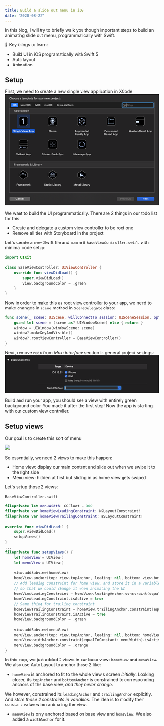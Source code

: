 ```yaml
---
title: Build a slide out menu in iOS
date: "2020-08-22"
---
```


In this blog, I will try to briefly walk you though important steps to build an animating slide out menu, programmatically with Swift.

🔑 Key things to learn:
* Build UI in iOS programatically with Swift 5
* Auto layout
* Animation

## Setup
First, we need to create a new single view application in XCode
![create project](./assets/project-setup.png)

We want to build the UI programmatically. There are 2 things in our todo list for this:
* Create and delegate a custom view controller to be root one
* Remove all ties with Storyboard in the project

Let's create a new Swift file and name it `BaseViewController.swift` with minimal code setup:
```swift
import UIKit

class BaseViewController: UIViewController {
	override func viewDidLoad() {
		super.viewDidLoad()
		view.backgroundColor = .green
	}
}
```
Now in order to make this as root view controller to your app, we need to make changes in `scene` method in `SceneDelegate` class:
```swift
func scene(_ scene: UIScene, willConnectTo session: UISceneSession, options connectionOptions: UIScene.ConnectionOptions) {
	guard let scene = (scene as? UIWindowScene) else { return }
	window = UIWindow(windowScene: scene)
	window?.makeKeyAndVisible()
	window?.rootViewController = BaseViewController()
}
```
Next, remove `Main` from *Main interface* section in general project settings:
![deployment info](./assets/deployment-info.png)

Build and run your app, you should see a view with entirely green background color. You made it after the first step! Now the app is starting with our custom view controller.

## Setup views
Our goal is to create this sort of menu:

![](https://media.giphy.com/media/MdY2E9PNpyXnoGOLcY/giphy.gif)

So essentially, we need 2 views to make this happen:
* Home view: display our main content and slide out when we swipe it to the right side
* Menu view: hidden at first but sliding in as home view gets swiped

Let's setup those 2 views:

`BaseViewController.swift`
```swift
fileprivate let menuWidth: CGFloat = 300
fileprivate var homeViewLeadingConstraint: NSLayoutConstraint!
fileprivate var homeViewTrailingConstraint: NSLayoutConstraint!

override func viewDidLoad() {
	super.viewDidLoad()
	setupViews()
}
...
fileprivate func setupViews() {
	let homeView = UIView()
	let menuView = UIView()

	view.addSubview(homeView)
	homeView.anchor(top: view.topAnchor, leading: nil, bottom: view.bottomAnchor, trailing: nil)
	// Add leading constraint for home view, and store it in a variable
	// so that we could change it when animating the UI
	homeViewLeadingConstraint = homeView.leadingAnchor.constraint(equalTo: view.leadingAnchor)
	homeViewLeadingConstraint.isActive = true
	// Same thing for trailing constraint
	homeViewTrailingConstraint = homeView.trailingAnchor.constraint(equalTo: view.trailingAnchor)
	homeViewTrailingConstraint.isActive = true
	homeView.backgroundColor = .green

	view.addSubview(menuView)
	menuView.anchor(top: view.topAnchor, leading: nil, bottom: homeView.bottomAnchor, trailing: homeView.leadingAnchor)
	menuView.widthAnchor.constraint(equalToConstant: menuWidth).isActive = true
	menuView.backgroundColor = .orange
}
```

In this step, we just added 2 views in our base view: `homeView` and `menuView`. We also use Auto Layout to anchor those 2 like:
* `homeView` is anchored to fit to the whole view's screen *initially*. Looking closer, its `topAnchor` and `bottomAnchor` is constrained to corresponding anchors of the base view, *and they never change*.

We however, constrained its `leadingAnchor` and `trailingAnchor` explicitly. And *store those 2 constraints in variables*. The idea is to modify their `constant` value when animating the view.

* `menuView` is only anchored based on base view and `homeView`. We also added a `widthAnchor` for it.